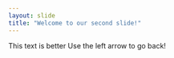 ```yaml
---
layout: slide
title: "Welcome to our second slide!"
---
```

This text is better
Use the left arrow to go back!
